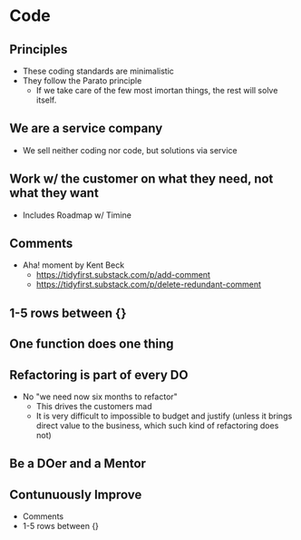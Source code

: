 # Code

## Principles

* These coding standards are minimalistic
* They follow the Parato principle
  * If we take care of the few most imortan things, the rest will solve itself. 

## We are a service company

* We sell neither coding nor code, but solutions via service

## Work w/ the customer on what they need, not what they want 

* Includes Roadmap w/ Timine

## Comments

* Aha! moment by Kent Beck
  * https://tidyfirst.substack.com/p/add-comment
  * https://tidyfirst.substack.com/p/delete-redundant-comment 

## 1-5 rows between {} 

## One function does one thing 

## Refactoring is part of every DO

* No "we need now six months to refactor"
  * This drives the customers mad
  * It is very difficult to impossible to budget and justify (unless it brings direct value to the business, which such kind of refactoring does not) 

## Be a DOer and a Mentor

## Contunuously Improve

* Comments
* 1-5 rows between {}

